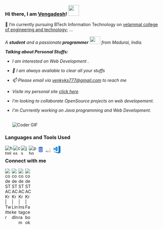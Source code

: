 ### Hi there, I am [Vengadesh](https://www.linkedin.com/in/venky-ks-8297581b3)! <img src="https://raw.githubusercontent.com/TheDudeThatCode/TheDudeThatCode/master/Assets/Hi.gif" width=35 height=35> 

<!--
**vengadeshks/vengadeshks** is a ✨ _special_ ✨ repository because its `README.md` (this file) appears on your GitHub profile.

Here are some ideas to get you started:

- 🔭 I’m currently working on ...
- 🌱 I’m currently learning ...
- 👯 I’m looking to collaborate on ...
- 🤔 I’m looking for help with ...
- 💬 Ask me about ...
- 📫 How to reach me: ...
- 😄 Pronouns: ...
- ⚡ Fun fact: ...
-->
🔭 I’m currently pursuing BTech Information Technology on [velammal college of engineering and technology](https://vcet.ac.in/); ...

<p>
  <em>
    A <b>student</b> and a passionate<b> programmer</b> <img src="https://raw.githubusercontent.com/TheDudeThatCode/TheDudeThatCode/master/Assets/Developer.gif" width=35 height=25> from Madurai, India.
  </em>
 </p>

<em>

  **Talking about Personal Stuffs:**


-  I am interested on Web Development .
- 💬 I am always available  to clear all your stuffs
- 📫 Please email via venkyks777@gmail.com to reach me
- Visite my personal site [click here](https://vengadeshks.github.io/Personal-Website/)
- I’m looking to collaborate OpenSource projects on web developement.
- I'm Currrently working on Java programming and Web Development.
  
  <br/>
  
  </em>
  
  <img  alt="Coder GIF"  src="https://user-images.githubusercontent.com/59527753/96024346-39dfe580-0e71-11eb-8a8a-cbaf92f7659e.gif" />
  
  
 ### Languages and Tools Used
 <p>
    <img align="left" alt="html" width="26px" height="30px" src="https://user-images.githubusercontent.com/60843507/96027439-82010700-0e75-11eb-83bc-94c9e11cd5fd.png" />
  <img align="left" alt="css" width="26px" height="30px" src="https://user-images.githubusercontent.com/60843507/96027434-81687080-0e75-11eb-9754-857c41274a41.png" />
  <img align="left" alt="js" width="26px" height="30px" src="https://user-images.githubusercontent.com/60843507/96027422-7e6d8000-0e75-11eb-9e2b-90e82ca898b9.png" />
  <img align="left" alt="php" width="26px" height="30px" src="https://user-images.githubusercontent.com/60843507/96027427-80374380-0e75-11eb-978a-f7abd836eaa9.png" />
  <img align="left" alt="SQL" width="26px" src="https://raw.githubusercontent.com/github/explore/80688e429a7d4ef2fca1e82350fe8e3517d3494d/topics/sql/sql.png" />
  <img align="left" alt="mysql" width="26px" height="30px" src="https://raw.githubusercontent.com/github/explore/80688e429a7d4ef2fca1e82350fe8e3517d3494d/topics/mysql/mysql.png" />
  <img align="left" alt="VisualStudioCode" width="26px" src="https://raw.githubusercontent.com/github/explore/80688e429a7d4ef2fca1e82350fe8e3517d3494d/topics/visual-studio-code/visual-studio-code.png" />
 
 </p>
 
 <br/>
 
 ### Connect with me

[<img align="left" alt="codeSTACKr | Twitter" width="22px" src="https://cdn.jsdelivr.net/npm/simple-icons@v3/icons/twitter.svg" />](https://twitter.com/Vengade87802870?s=08)
[<img align="left" alt="codeSTACKr | LinkedIn" width="22px" src="https://cdn.jsdelivr.net/npm/simple-icons@v3/icons/linkedin.svg" />](https://www.linkedin.com/in/venky-ks-8297581b3)
<img align="left" alt="codeSTACKr | Instagram" width="22px" src="https://cdn.jsdelivr.net/npm/simple-icons@v3/icons/instagram.svg" />
<img align="left" alt="codeSTACKr | Facebook" width="22px" src="https://user-images.githubusercontent.com/60843507/97083777-1155a980-1630-11eb-80bc-576fb89e3fec.png" />

